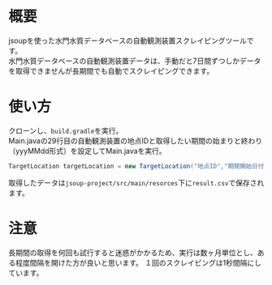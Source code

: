 # 概要
jsoupを使った水門水質データベースの自動観測装置スクレイピングツールです。<br>
水門水質データベースの自動観測装置データは、手動だと7日間ずつしかデータを取得できませんが長期間でも自動でスクレイピングできます。

# 使い方
クローンし、```build.gradle```を実行。<br>
Main.javaの29行目の自動観測装置の地点IDと取得したい期間の始まりと終わり（yyyMMdd形式）を設定してMain.javaを実行。
```java
TargetLocation targetLocation = new TargetLocation("地点ID","期間開始日付","期間終了日付");
```

取得したデータは```jsoup-project/src/main/resorces```下に```result.csv```で保存されます。

# 注意
長期間の取得を何回も試行すると迷惑がかかるため、実行は数ヶ月単位とし、ある程度間隔を開けた方が良いと思います。
１回のスクレイピングは1秒間隔にしています。

